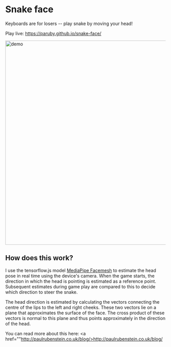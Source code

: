 # Snake face

Keyboards are for losers -- play snake by moving your head! 

Play live: <a href="https://paruby.github.io/snake-face/">https://paruby.github.io/snake-face/</a>


<img src="demo.gif" alt="demo" style="width: 640px;"/>

## How does this work?

I use the tensorflow.js model <a href="https://github.com/tensorflow/tfjs-models/tree/master/facemesh">MediaPipe Facemesh</a> to estimate the head pose in real time using the device's camera. When the game starts, the direction in which the head is pointing is estimated as a reference point. Subsequent estimates during game play are compared to this to decide which direction to steer the snake.


The head direction is estimated by calculating the vectors connecting
the centre of the lips to the left and right cheeks. These two vectors lie
on a plane that approximates the surface of the face. The cross product of these
vectors is normal to this plane and thus points approximately in the direction
of the head.


You can read more about this here: <a href=""http://paulrubenstein.co.uk/blog/>http://paulrubenstein.co.uk/blog/</a>
